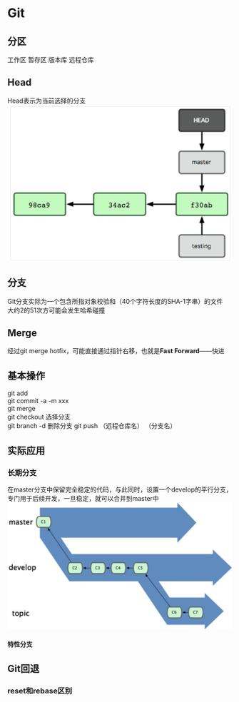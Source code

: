 # Git
##  分区
工作区 暂存区 版本库 远程仓库   

##  Head
Head表示为当前选择的分支  
![](https://github.com/linyihan9/2024_trainning/blob/main/img/image.png)

##  分支
Git分支实际为一个包含所指对象校验和（40个字符长度的SHA-1字串）的文件   
大约2的51次方可能会发生哈希碰撞  

##  Merge
经过git merge hotfix，可能直接通过指针右移，也就是**Fast Forward**——快进

##  基本操作
git add   
git commit -a -m xxx  
git merge  
git checkout  选择分支  
git branch -d 删除分支
git push （远程仓库名） （分支名）   

##  实际应用
###  长期分支
在master分支中保留完全稳定的代码，与此同时，设置一个develop的平行分支，专门用于后续开发，一旦稳定，就可以合并到master中   
![](https://github.com/linyihan9/2024_trainning/blob/main/img/gitLongBranch.jpg)   
####  特性分支

##  Git回退
###  reset和rebase区别


